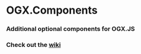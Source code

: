 # OGX.Components
### Additional optional components for OGX.JS
### Check out the [wiki](https://github.com/globules-io/OGX.Components/wiki)
